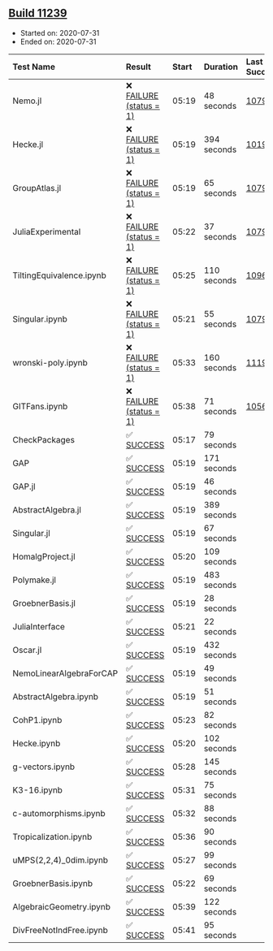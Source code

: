 ## [Build 11239](https://oscarci.mathematik.uni-kl.de/job/oscar/11239/)

* Started on: 2020-07-31
* Ended on: 2020-07-31

| Test Name    | Result | Start | Duration | Last Success | First Failure |
|:-------------|:-------|:------|:---------|:-------------|:--------------|
| Nemo.jl | ❌ [FAILURE (status = 1)](https://oscarci.mathematik.uni-kl.de/job/oscar/11239/artifact/logs/build-11239/Nemo.jl.log) | 05:19 | 48 seconds | [10790](https://oscarci.mathematik.uni-kl.de/job/oscar/10790/) | [10791](https://oscarci.mathematik.uni-kl.de/job/oscar/10791/) |
| Hecke.jl | ❌ [FAILURE (status = 1)](https://oscarci.mathematik.uni-kl.de/job/oscar/11239/artifact/logs/build-11239/Hecke.jl.log) | 05:19 | 394 seconds | [10197](https://oscarci.mathematik.uni-kl.de/job/oscar/10197/) | [10198](https://oscarci.mathematik.uni-kl.de/job/oscar/10198/) |
| GroupAtlas.jl | ❌ [FAILURE (status = 1)](https://oscarci.mathematik.uni-kl.de/job/oscar/11239/artifact/logs/build-11239/GroupAtlas.jl.log) | 05:19 | 65 seconds | [10790](https://oscarci.mathematik.uni-kl.de/job/oscar/10790/) | [10791](https://oscarci.mathematik.uni-kl.de/job/oscar/10791/) |
| JuliaExperimental | ❌ [FAILURE (status = 1)](https://oscarci.mathematik.uni-kl.de/job/oscar/11239/artifact/logs/build-11239/JuliaExperimental.log) | 05:22 | 37 seconds | [10790](https://oscarci.mathematik.uni-kl.de/job/oscar/10790/) | [10791](https://oscarci.mathematik.uni-kl.de/job/oscar/10791/) |
| TiltingEquivalence.ipynb | ❌ [FAILURE (status = 1)](https://oscarci.mathematik.uni-kl.de/job/oscar/11239/artifact/logs/build-11239/TiltingEquivalence.ipynb.log) | 05:25 | 110 seconds | [10962](https://oscarci.mathematik.uni-kl.de/job/oscar/10962/) | [10963](https://oscarci.mathematik.uni-kl.de/job/oscar/10963/) |
| Singular.ipynb | ❌ [FAILURE (status = 1)](https://oscarci.mathematik.uni-kl.de/job/oscar/11239/artifact/logs/build-11239/Singular.ipynb.log) | 05:21 | 55 seconds | [10790](https://oscarci.mathematik.uni-kl.de/job/oscar/10790/) | [10791](https://oscarci.mathematik.uni-kl.de/job/oscar/10791/) |
| wronski-poly.ipynb | ❌ [FAILURE (status = 1)](https://oscarci.mathematik.uni-kl.de/job/oscar/11239/artifact/logs/build-11239/wronski-poly.ipynb.log) | 05:33 | 160 seconds | [11192](https://oscarci.mathematik.uni-kl.de/job/oscar/11192/) | [11193](https://oscarci.mathematik.uni-kl.de/job/oscar/11193/) |
| GITFans.ipynb | ❌ [FAILURE (status = 1)](https://oscarci.mathematik.uni-kl.de/job/oscar/11239/artifact/logs/build-11239/GITFans.ipynb.log) | 05:38 | 71 seconds | [10566](https://oscarci.mathematik.uni-kl.de/job/oscar/10566/) | [10567](https://oscarci.mathematik.uni-kl.de/job/oscar/10567/) |
| CheckPackages | ✅ [SUCCESS](https://oscarci.mathematik.uni-kl.de/job/oscar/11239/artifact/logs/build-11239/CheckPackages.log) | 05:17 | 79 seconds |  |  |
| GAP | ✅ [SUCCESS](https://oscarci.mathematik.uni-kl.de/job/oscar/11239/artifact/logs/build-11239/GAP.log) | 05:19 | 171 seconds |  |  |
| GAP.jl | ✅ [SUCCESS](https://oscarci.mathematik.uni-kl.de/job/oscar/11239/artifact/logs/build-11239/GAP.jl.log) | 05:19 | 46 seconds |  |  |
| AbstractAlgebra.jl | ✅ [SUCCESS](https://oscarci.mathematik.uni-kl.de/job/oscar/11239/artifact/logs/build-11239/AbstractAlgebra.jl.log) | 05:19 | 389 seconds |  |  |
| Singular.jl | ✅ [SUCCESS](https://oscarci.mathematik.uni-kl.de/job/oscar/11239/artifact/logs/build-11239/Singular.jl.log) | 05:19 | 67 seconds |  |  |
| HomalgProject.jl | ✅ [SUCCESS](https://oscarci.mathematik.uni-kl.de/job/oscar/11239/artifact/logs/build-11239/HomalgProject.jl.log) | 05:20 | 109 seconds |  |  |
| Polymake.jl | ✅ [SUCCESS](https://oscarci.mathematik.uni-kl.de/job/oscar/11239/artifact/logs/build-11239/Polymake.jl.log) | 05:19 | 483 seconds |  |  |
| GroebnerBasis.jl | ✅ [SUCCESS](https://oscarci.mathematik.uni-kl.de/job/oscar/11239/artifact/logs/build-11239/GroebnerBasis.jl.log) | 05:19 | 28 seconds |  |  |
| JuliaInterface | ✅ [SUCCESS](https://oscarci.mathematik.uni-kl.de/job/oscar/11239/artifact/logs/build-11239/JuliaInterface.log) | 05:21 | 22 seconds |  |  |
| Oscar.jl | ✅ [SUCCESS](https://oscarci.mathematik.uni-kl.de/job/oscar/11239/artifact/logs/build-11239/Oscar.jl.log) | 05:19 | 432 seconds |  |  |
| NemoLinearAlgebraForCAP | ✅ [SUCCESS](https://oscarci.mathematik.uni-kl.de/job/oscar/11239/artifact/logs/build-11239/NemoLinearAlgebraForCAP.log) | 05:19 | 49 seconds |  |  |
| AbstractAlgebra.ipynb | ✅ [SUCCESS](https://oscarci.mathematik.uni-kl.de/job/oscar/11239/artifact/logs/build-11239/AbstractAlgebra.ipynb.log) | 05:19 | 51 seconds |  |  |
| CohP1.ipynb | ✅ [SUCCESS](https://oscarci.mathematik.uni-kl.de/job/oscar/11239/artifact/logs/build-11239/CohP1.ipynb.log) | 05:23 | 82 seconds |  |  |
| Hecke.ipynb | ✅ [SUCCESS](https://oscarci.mathematik.uni-kl.de/job/oscar/11239/artifact/logs/build-11239/Hecke.ipynb.log) | 05:20 | 102 seconds |  |  |
| g-vectors.ipynb | ✅ [SUCCESS](https://oscarci.mathematik.uni-kl.de/job/oscar/11239/artifact/logs/build-11239/g-vectors.ipynb.log) | 05:28 | 145 seconds |  |  |
| K3-16.ipynb | ✅ [SUCCESS](https://oscarci.mathematik.uni-kl.de/job/oscar/11239/artifact/logs/build-11239/K3-16.ipynb.log) | 05:31 | 75 seconds |  |  |
| c-automorphisms.ipynb | ✅ [SUCCESS](https://oscarci.mathematik.uni-kl.de/job/oscar/11239/artifact/logs/build-11239/c-automorphisms.ipynb.log) | 05:32 | 88 seconds |  |  |
| Tropicalization.ipynb | ✅ [SUCCESS](https://oscarci.mathematik.uni-kl.de/job/oscar/11239/artifact/logs/build-11239/Tropicalization.ipynb.log) | 05:36 | 90 seconds |  |  |
| uMPS(2,2,4)_0dim.ipynb | ✅ [SUCCESS](https://oscarci.mathematik.uni-kl.de/job/oscar/11239/artifact/logs/build-11239/uMPS-2-2-4-_0dim.ipynb.log) | 05:27 | 99 seconds |  |  |
| GroebnerBasis.ipynb | ✅ [SUCCESS](https://oscarci.mathematik.uni-kl.de/job/oscar/11239/artifact/logs/build-11239/GroebnerBasis.ipynb.log) | 05:22 | 69 seconds |  |  |
| AlgebraicGeometry.ipynb | ✅ [SUCCESS](https://oscarci.mathematik.uni-kl.de/job/oscar/11239/artifact/logs/build-11239/AlgebraicGeometry.ipynb.log) | 05:39 | 122 seconds |  |  |
| DivFreeNotIndFree.ipynb | ✅ [SUCCESS](https://oscarci.mathematik.uni-kl.de/job/oscar/11239/artifact/logs/build-11239/DivFreeNotIndFree.ipynb.log) | 05:41 | 95 seconds |  |  |
